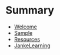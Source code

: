 # Summary

* [Welcome](./welcome.md)  
* [Sample](./sample.md)  
* [Resources](./resources.md)  	
* [JankeLearning](./about-us.md)  

